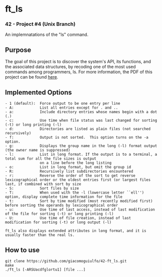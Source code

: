 # ft_ls
### 42 - Project #4 (Unix Branch)

An implemnatations of the "ls" command.

## Purpose

The goal of this project is to discover the system's API, its functions, and the associated data structures, by recoding
one of the most used commands among programmers, ls. 
For more information, the PDF of this project can be found [here].

## Implemented Options

    - 1 (default):  Force output to be one entry per line
    - A:            List all entries except for . and ..
    - a:            Include directory entries whose names begin with a dot (.)
    - c:            Use time when file status was last changed for sorting (-t) or long printing (-l)
    - d:            Directories are listed as plain files (not searched recursively)
    - f:            Output is not sorted.  This option turns on the -a option.
    - g:            Displays the group name in the long (-l) format output (the owner name is suppressed)
    - l:            List in long format. If the output is to a terminal, a total sum for all the file sizes is output
                    on a line before the long listing
    - o:            List in long format, but omit the group id
    - R:            Recursively list subdirectories encountered
    - r:            Reverse the order of the sort to get reverse lexicographical order or the oldest entries first (or largest files last, if combined with sort by size
    - S:            Sort files by size
    - T:            When used with the -l (lowercase letter ``ell'') option, display complete time information for the file
    - t:            Sort by time modified (most recently modified first) before sorting the operands by lexicographical order
    - u:            Use time of last access, instead of last modification of the file for sorting (-t) or long printing (-l)
    - U:            Use time of file creation, instead of last modification for sorting (-t) or long output (-l)

    ft_ls also displays extended attributes in long format, and it is usually faster than the real ls.

## How to use

```
git clone https://github.com/giacomoguiulfo/42-ft_ls.git
make
./ft_ls [-ARSUacdfglortu1] [file ...]
```

[here]: https://github.com/giacomoguiulfo/42-ft_ls/blob/master/pdfs/ft_ls.en.pdf
